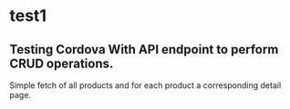# test1

## Testing Cordova With API endpoint to perform CRUD operations.

Simple fetch of all products and for each product a corresponding detail page.
